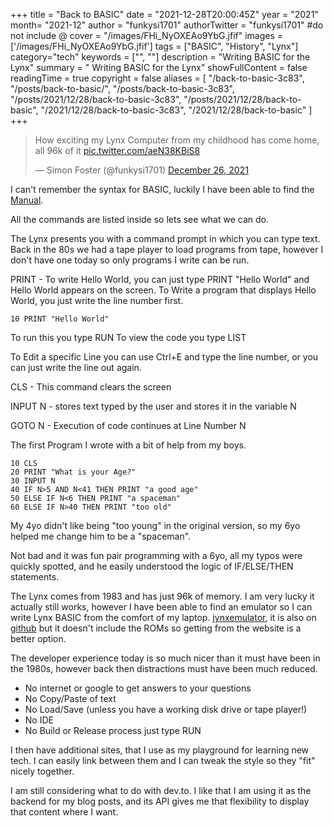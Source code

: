 +++
title = "Back to BASIC"
date = "2021-12-28T20:00:45Z"
year = "2021"
month= "2021-12"
author = "funkysi1701"
authorTwitter = "funkysi1701" #do not include @
cover = "/images/FHi_NyOXEAo9YbG.jfif"
images = ['/images/FHi_NyOXEAo9YbG.jfif']
tags = ["BASIC", "History", "Lynx"]
category="tech"
keywords = ["", ""]
description =  "Writing BASIC for the Lynx"
summary = " Writing BASIC for the Lynx"
showFullContent = false
readingTime = true
copyright = false
aliases = [
    "/back-to-basic-3c83",
    "/posts/back-to-basic/",
    "/posts/back-to-basic-3c83",
    "/posts/2021/12/28/back-to-basic-3c83",
    "/posts/2021/12/28/back-to-basic",
    "/2021/12/28/back-to-basic-3c83",
    "/2021/12/28/back-to-basic"
]
+++

<blockquote class="twitter-tweet"><p lang="en" dir="ltr">How exciting my Lynx Computer from my childhood has come home, all 96k of it <a href="https://t.co/aeN38KBiS8">pic.twitter.com/aeN38KBiS8</a></p>&mdash; Simon Foster (@funkysi1701) <a href="https://twitter.com/funkysi1701/status/1475139125154037760?ref_src=twsrc%5Etfw">December 26, 2021</a></blockquote> <script async src="https://platform.twitter.com/widgets.js" charset="utf-8"></script>

I can't remember the syntax for BASIC, luckily I have been able to find the [Manual](http://elborg.dk/books.html).

All the commands are listed inside so lets see what we can do.

The Lynx presents you with a command prompt in which you can type text. Back in the 80s we had a tape player to load programs from tape, however I don't have one today so only programs I write can be run.

PRINT - To write Hello World, you can just type PRINT "Hello World" and Hello World appears on the screen. To Write a program that displays Hello World, you just write the line number first.
```
10 PRINT "Hello World"
```
To run this you type RUN
To view the code you type LIST

To Edit a specific Line you can use Ctrl+E and type the line number, or you can just write the line out again.

CLS - This command clears the screen

INPUT N - stores text typed by the user and stores it in the variable N

GOTO N - Execution of code continues at Line Number N

The first Program I wrote with a bit of help from my boys.
```
10 CLS
20 PRINT "What is your Age?"
30 INPUT N
40 IF N>5 AND N<41 THEN PRINT "a good age" 
50 ELSE IF N<6 THEN PRINT "a spaceman"
60 ELSE IF N>40 THEN PRINT "too old"
```
My 4yo didn't like being "too young" in the original version, so my 6yo helped me change him to be a "spaceman".

Not bad and it was fun pair programming with a 6yo, all my typos were quickly spotted, and he easily understood the logic of IF/ELSE/THEN statements.

The Lynx comes from 1983 and has just 96k of memory. I am very lucky it actually still works, however I have been able to find an emulator so I can write Lynx BASIC from the comfort of my laptop. [jynxemulator](https://jynxemulator.wordpress.com/), it is also on [github](https://github.com/jonathan-markland/Jynx) but it doesn't include the ROMs so getting from the website is a better option.

The developer experience today is so much nicer than it must have been in the 1980s, however back then distractions must have been much reduced.

- No internet or google to get answers to your questions
- No Copy/Paste of text
- No Load/Save (unless you have a working disk drive or tape player!)
- No IDE
- No Build or Release process just type RUN

I then have additional sites, that I use as my playground for learning new tech. I can easily link between them and I can tweak the style so they "fit" nicely together.

I am still considering what to do with dev.to. I like that I am using it as the backend for my blog posts, and its API gives me that flexibility to display that content where I want.